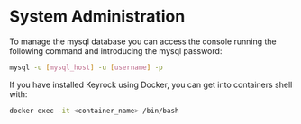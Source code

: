 # System Administration

To manage the mysql database you can access the console running the following
command and introducing the mysql password:

```bash
mysql -u [mysql_host] -u [username] -p
```

If you have installed Keyrock using Docker, you can get into containers shell
with:

```bash
docker exec -it <container_name> /bin/bash
```
